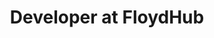 ---
name: "Sponsored"
image: "uploads/eos_m6_me.jpg"
title: "Developer at FloydHub"
address: "San Francisco, CA"
twitterName: "cannabiswithkym"
fbName: "Cannabis-with-KymB-158958404674460"
igName: "cannabiswithkymb"
---